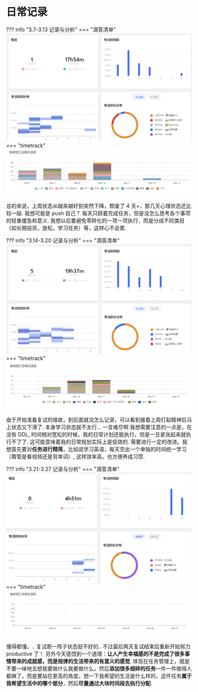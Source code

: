 # 日常记录

??? info "3.7-3.13 记录与分析"
    === "滴答清单"
        ![](assets/20220316/2022-03-16-21-46-01.png)
    === "timetrack"
        ![](assets/20220316/2022-03-16-21-49-41.png)

总的来说，上周状态从越来越好到突然下降，颓废了 4 天+，那几天心理状态还比较一般.
我想可能是 push 自己？
每天只顾着完成任务，但是没怎么思考各个事项的轻重缓急和意义. 我想以后要避免零碎化的一项一项执行，而是分成不同类目（如长期投资，放松，学习任务）等，这样心不会累.

??? info "3.14-3.20 记录与分析"
    === "滴答清单"
        ![](assets/20220316/2022-03-26-14-10-36.png)
    === "timetrack"
        ![](assets/20220316/2022-03-26-14-09-09.png)

由于开始准备复试的缘故，到后面就没怎么记录，可以看到接着上周打起精神后马上状态又下滑了. 本身学习状态就不太行... 一言难尽啊
我想需要注意的一点是，在没有 DDL, 时间相对宽松的时候，我的日常计划还能执行，但是一旦紧张起来就执行不了了. 这可能意味着我的日常规划实际上是低效的.
需要进行一定的改进。我想首先要对**任务进行精简**，比如说学习英语，每天空出一个单独的时间统一学习（甭管是看视频还是背单词）, 这样效率高，也方便养成习惯.

??? info "3.21-3.27 记录与分析"
    === "滴答清单"
        ![](assets/20220316/2022-03-27-21-10-38.png)
    === "timetrack"
        ![](assets/20220316/2022-03-27-21-08-37.png)

懂得都懂。.. 复试那一阵子状态挺不好的..
不过最后两天复试结束后重新开始努力 productive 了！
另外今天感悟到一个道理：**让人产生幸福感的不是完成了很多事情带来的成就感，而是规律的生活带来的有意义的感觉**.
体现在任务管理上，就是不要一味地去想我要做什么我要做什么，然后**添加很多细碎的任务**一件一件做得人都麻了，而是要站在更高的角度，想一下我希望的生活是什么样的，这件任务**属于我希望生活中的哪个部分**，然后**尽量通过大块时间段去执行分配**.
